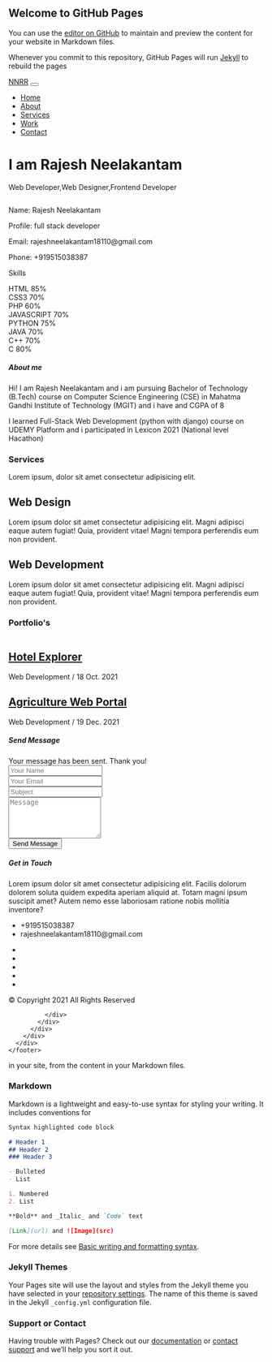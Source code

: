 ## Welcome to GitHub Pages

You can use the [editor on GitHub](https://github.com/Nuthan-Rajesh/Nuthan-Rajesh.github.io/edit/main/index.md) to maintain and preview the content for your website in Markdown files.

Whenever you commit to this repository, GitHub Pages will run [Jekyll](https://jekyllrb.com/) to rebuild the pages <!DOCTYPE html>
<html lang="en">
<head>
  <meta charset="utf-8">
  <title>Rajesh Neelakantam | Portfolio</title>
  <meta content="width=device-width, initial-scale=1.0" name="viewport">
  <meta content="" name="keywords">
  <meta content="" name="description">

  <!-- Favicons -->
  <link href="img/favicon.png" rel="icon">
  <link href="img/apple-touch-icon.png" rel="apple-touch-icon">

  <!-- Bootstrap CSS File -->
  <link href="lib/bootstrap/css/bootstrap.min.css" rel="stylesheet">

  <!-- Libraries CSS Files -->
  <link href="lib/font-awesome/css/font-awesome.min.css" rel="stylesheet">
  <link href="lib/animate/animate.min.css" rel="stylesheet">
  <link href="lib/ionicons/css/ionicons.min.css" rel="stylesheet">
  <link href="lib/owlcarousel/assets/owl.carousel.min.css" rel="stylesheet">
  <link href="lib/lightbox/css/lightbox.min.css" rel="stylesheet">

  <!-- Main Stylesheet File -->
  <link href="css/style.css" rel="stylesheet">

</head>

<body id="page-top">

  <!--/ Nav Star /-->
  <nav class="navbar navbar-b navbar-trans navbar-expand-md fixed-top" id="mainNav">
    <div class="container">
      <a class="navbar-brand js-scroll" href="#page-top">NNRR</a>
      <button class="navbar-toggler collapsed" type="button" data-toggle="collapse" data-target="#navbarDefault"
        aria-controls="navbarDefault" aria-expanded="false" aria-label="Toggle navigation">
        <span></span>
        <span></span>
        <span></span>
      </button>
      <div class="navbar-collapse collapse justify-content-end" id="navbarDefault">
        <ul class="navbar-nav">
          <li class="nav-item">
            <a class="nav-link js-scroll active" href="#home">Home</a>
          </li>
          <li class="nav-item">
            <a class="nav-link js-scroll" href="#about">About</a>
          </li>
          <li class="nav-item">
            <a class="nav-link js-scroll" href="#service">Services</a>
          </li>
          <li class="nav-item">
            <a class="nav-link js-scroll" href="#work">Work</a>
          </li>
          <li class="nav-item">
            <a class="nav-link js-scroll" href="#contact">Contact</a>
          </li>
        </ul>
      </div>
    </div>
  </nav>
  <!--/ Nav End /-->

  <!--/ Intro Skew Star /-->
  <div id="home" class="intro route bg-image" style="background-image: url(img/intro-bg1.jpg)">
    <div class="overlay-itro"></div>
    <div class="intro-content display-table">
      <div class="table-cell">
        <div class="container">
          <!--<p class="display-6 color-d">Hello, world!</p>-->
          <h1 class="intro-title mb-4">I am Rajesh Neelakantam</h1>
          <p class="intro-subtitle"><span class="text-slider-items">Web Developer,Web Designer,Frontend Developer</span><strong class="text-slider"></strong></p>
          <!-- <p class="pt-3"><a class="btn btn-primary btn js-scroll px-4" href="#about" role="button">Learn More</a></p> -->
        </div>
      </div>
    </div>
  </div>
  <!--/ Intro Skew End /-->

  <section id="about" class="about-mf sect-pt4 route">
    <div class="container">
      <div class="row">
        <div class="col-sm-12">
          <div class="box-shadow-full">
            <div class="row">
              <div class="col-md-6">
                <div class="row">
                  <div class="col-sm-6 col-md-5">
                    <div class="about-img">
                      <img src="img/profile-pic.jpg" class="img-fluid rounded b-shadow-a" alt="">
                    </div>
                  </div>
                  <div class="col-sm-6 col-md-7">
                    <div class="about-info">
                      <p><span class="title-s">Name: </span> <span>Rajesh Neelakantam</span></p>
                      <p><span class="title-s">Profile: </span> <span>full stack developer</span></p>
                      <p><span class="title-s">Email: </span> <span>rajeshneelakantam18110@gmail.com</span></p>
                      <p><span class="title-s">Phone: </span> <span>+919515038387</span></p>
                    </div>
                  </div>
                </div>
                <div class="skill-mf">
                  <p class="title-s">Skills</p>
                  <span>HTML</span> <span class="pull-right">85%</span>
                  <div class="progress">
                    <div class="progress-bar" role="progressbar" style="width: 85%;" aria-valuenow="85" aria-valuemin="0"
                      aria-valuemax="100"></div>
                  </div>
                  <span>CSS3</span> <span class="pull-right">70%</span>
                  <div class="progress">
                    <div class="progress-bar" role="progressbar" style="width: 70%" aria-valuenow="750 aria-valuemin="0"
                      aria-valuemax="100"></div>
                  </div>
                  <span>PHP</span> <span class="pull-right">60%</span>
                  <div class="progress">
                    <div class="progress-bar" role="progressbar" style="width: 60%" aria-valuenow="60" aria-valuemin="0"
                      aria-valuemax="100"></div>
                  </div>
                  <span>JAVASCRIPT</span> <span class="pull-right">70%</span>
                  <div class="progress">
                    <div class="progress-bar" role="progressbar" style="width: 70%" aria-valuenow="70" aria-valuemin="0"
                      aria-valuemax="100"></div>
                  </div>
                  <span>PYTHON</span> <span class="pull-right">75%</span>
                  <div class="progress">
                    <div class="progress-bar" role="progressbar" style="width: 75%" aria-valuenow="75" aria-valuemin="0"
                      aria-valuemax="100"></div>
                  </div>
                  <span>JAVA</span> <span class="pull-right">70%</span>
                  <div class="progress">
                    <div class="progress-bar" role="progressbar" style="width: 70%" aria-valuenow="70" aria-valuemin="0"
                      aria-valuemax="100"></div>
                  </div>
                  <span>C++</span> <span class="pull-right">70%</span>
                  <div class="progress">
                    <div class="progress-bar" role="progressbar" style="width: 70%" aria-valuenow="70" aria-valuemin="0"
                      aria-valuemax="100"></div>
                  </div>
                  <span>C</span> <span class="pull-right">80%</span>
                  <div class="progress">
                    <div class="progress-bar" role="progressbar" style="width: 80%" aria-valuenow="80" aria-valuemin="0"
                      aria-valuemax="100"></div>
                  </div>
                </div>
              </div>
              <div class="col-md-6">
                <div class="about-me pt-4 pt-md-0">
                  <div class="title-box-2">
                    <h5 class="title-left">
                      About me
                    </h5>
                  </div>
                  <p class="lead">
                    Hi!
                    I am Rajesh Neelakantam and i am pursuing Bachelor of Technology (B.Tech) course on Computer Science
                    Engineering (CSE) in Mahatma Gandhi Institute of Technology (MGIT) and i have and CGPA of 8
                  </p>
                  <p class="lead">
                    I learned Full-Stack Web Development (python with django) course on UDEMY Platform
                    and i participated in Lexicon 2021 (National level Hacathon) 
                  </p>                 
                </div>
              </div>
            </div>
          </div>
        </div>
      </div>
    </div>
  </section>

  <!--/ Section Services Star /-->
  <section id="service" class="services-mf route">
    <div class="container">
      <div class="row">
        <div class="col-sm-12">
          <div class="title-box text-center">
            <h3 class="title-a">
              Services
            </h3>
            <p class="subtitle-a">
              Lorem ipsum, dolor sit amet consectetur adipisicing elit.
            </p>
            <div class="line-mf"></div>
          </div>
        </div>
      </div>
      <div class="row">
        <div class="col-md-6">
          <div class="service-box">
            <div class="service-ico">
              <span class="ico-circle"><i class="ion-monitor"></i></span>
            </div>
            <div class="service-content">
              <h2 class="s-title">Web Design</h2>
              <p class="s-description text-center">
                Lorem ipsum dolor sit amet consectetur adipisicing elit. Magni adipisci eaque autem fugiat! Quia,
                provident vitae! Magni
                tempora perferendis eum non provident.
              </p>
            </div>
          </div>
        </div>
        <div class="col-md-6">
          <div class="service-box">
            <div class="service-ico">
              <span class="ico-circle"><i class="ion-code-working"></i></span>
            </div>
            <div class="service-content">
              <h2 class="s-title">Web Development</h2>
              <p class="s-description text-center">
                Lorem ipsum dolor sit amet consectetur adipisicing elit. Magni adipisci eaque autem fugiat! Quia,
                provident vitae! Magni
                tempora perferendis eum non provident.
              </p>
            </div>
          </div>
        </div>
      </div>
    </div>
  </section>
  <!--/ Section Services End /-->

  

  <!--/ Section Portfolio Star /-->
  <section id="work" class="portfolio-mf sect-pt4 route">
    <div class="container">
      <div class="row">
        <div class="col-sm-12">
          <div class="title-box text-center">
            <h3 class="title-a">
              Portfolio's
            </h3>
            <div class="line-mf"></div>
          </div>
        </div>
      </div>
      <div class="row">
        <div class="col-md-6">
          <div class="work-box">
            <a href="img/work-1.jpg" data-lightbox="gallery-mf">
              <div class="work-img">
                <img src="img/work-1.jpg" alt="" class="img-fluid">
              </div>
              <div class="work-content">
                <div class="row">
                  <div class="col-sm-8">                    
                    <h2 class="w-title"><a href="http://hotelexplorer.herokuapp.com">Hotel Explorer</a></h2>
                    <div class="w-more">
                      <span class="w-ctegory">Web Development</span> / <span class="w-date">18 Oct. 2021</span>
                    </div>
                  </div>
                  <div class="col-sm-4">
                    <div class="w-like">
                      <span class="ion-ios-plus-outline"></span>
                    </div>
                  </div>
                </div>
              </div>
            </a>
          </div>
        </div>
        <div class="col-md-6">
          <div class="work-box">
            <a href="img/work-2.jpg" data-lightbox="gallery-mf">
              <div class="work-img">
                <img src="img/work-2.jpg" alt="" class="img-fluid">
              </div>
              <div class="work-content">
                <div class="row">
                  <div class="col-sm-8">
                    <h2 class="w-title"><a href="https://github.com/Nuthan-Rajesh/lexicon2.0">Agriculture Web Portal</a></h2>
                    <div class="w-more">
                      <span class="w-ctegory">Web Development</span> / <span class="w-date">19 Dec. 2021</span>
                    </div>
                  </div>
                  <div class="col-sm-4">
                    <div class="w-like">
                      <span class="ion-ios-plus-outline"></span>
                    </div>
                  </div>
                </div>
              </div>
            </a>
          </div>
        </div>        
      </div>
    </div>
  </section>
  <!--/ Section Portfolio End /-->

  <!--/ Section Contact-Footer Star /-->
  <section class="paralax-mf footer-paralax bg-image sect-mt4 route" style="background-image: url(img/overlay-bg1.jpg)">
    <div class="overlay-mf"></div>
    <div class="container">
      <div class="row">
        <div class="col-sm-12">
          <div class="contact-mf">
            <div id="contact" class="box-shadow-full">
              <div class="row">
                <div class="col-md-6">
                  <div class="title-box-2">
                    <h5 class="title-left">
                      Send Message
                    </h5>
                  </div>
                  <div>
                      <form action="" method="post" role="form" class="contactForm">
                      <div id="sendmessage">Your message has been sent. Thank you!</div>
                      <div id="errormessage"></div>
                      <div class="row">
                        <div class="col-md-12 mb-3">
                          <div class="form-group">
                            <input type="text" name="name" class="form-control" id="name" placeholder="Your Name" data-rule="minlen:4" data-msg="Please enter at least 4 chars" />
                            <div class="validation"></div>
                          </div>
                        </div>
                        <div class="col-md-12 mb-3">
                          <div class="form-group">
                            <input type="email" class="form-control" name="email" id="email" placeholder="Your Email" data-rule="email" data-msg="Please enter a valid email" />
                            <div class="validation"></div>
                          </div>
                        </div>
                        <div class="col-md-12 mb-3">
                            <div class="form-group">
                              <input type="text" class="form-control" name="subject" id="subject" placeholder="Subject" data-rule="minlen:4" data-msg="Please enter at least 8 chars of subject" />
                              <div class="validation"></div>
                            </div>
                        </div>
                        <div class="col-md-12 mb-3">
                          <div class="form-group">
                            <textarea class="form-control" name="message" rows="5" data-rule="required" data-msg="Please write something for us" placeholder="Message"></textarea>
                            <div class="validation"></div>
                          </div>
                        </div>
                        <div class="col-md-12">
                          <button type="submit" class="button button-a button-big button-rouded">Send Message</button>
                        </div>
                      </div>
                    </form>
                  </div>
                </div>
                <div class="col-md-6">
                  <div class="title-box-2 pt-4 pt-md-0">
                    <h5 class="title-left">
                      Get in Touch
                    </h5>
                  </div>
                  <div class="more-info">
                    <p class="lead">
                      Lorem ipsum dolor sit amet consectetur adipisicing elit. Facilis dolorum dolorem soluta quidem
                      expedita aperiam aliquid at.
                      Totam magni ipsum suscipit amet? Autem nemo esse laboriosam ratione nobis
                      mollitia inventore?
                    </p>
                    <ul class="list-ico">                      
                      <li><span class="ion-ios-telephone"></span> +919515038387 </li>
                      <li><span class="ion-email"></span> rajeshneelakantam18110@gmail.com</li>
                    </ul>
                  </div>
                  <div class="socials">
                    <ul>
                      <li><a href="https://github.com/Nuthan-Rajesh/"><span class="ico-circle"><i class="ion-social-github"></i></span></a></li>
                      <li><a href=""><span class="ico-circle"><i class="ion-social-facebook"></i></span></a></li>
                      <li><a href=""><span class="ico-circle"><i class="ion-social-instagram"></i></span></a></li>
                      <li><a href=""><span class="ico-circle"><i class="ion-social-twitter"></i></span></a></li>
                      <li><a href=""><span class="ico-circle"><i class="ion-social-pinterest"></i></span></a></li>                      
                    </ul>
                  </div>
                </div>
              </div>
            </div>
          </div>
        </div>
      </div>
    </div>
    <footer>
      <div class="container">
        <div class="row">
          <div class="col-sm-12">
            <div class="copyright-box">
              <p class="copyright">&copy; Copyright 2021 All Rights Reserved</p>
              <div class="credits">
                
              </div>
            </div>
          </div>
        </div>
      </div>
    </footer>
  </section>
  <!--/ Section Contact-footer End /-->

  <a href="#" class="back-to-top"><i class="fa fa-chevron-up"></i></a>
  <div id="preloader"></div>

  <!-- JavaScript Libraries -->
  <script src="lib/jquery/jquery.min.js"></script>
  <script src="lib/jquery/jquery-migrate.min.js"></script>
  <script src="lib/popper/popper.min.js"></script>
  <script src="lib/bootstrap/js/bootstrap.min.js"></script>
  <script src="lib/easing/easing.min.js"></script>
  <script src="lib/counterup/jquery.waypoints.min.js"></script>
  <script src="lib/counterup/jquery.counterup.js"></script>
  <script src="lib/owlcarousel/owl.carousel.min.js"></script>
  <script src="lib/lightbox/js/lightbox.min.js"></script>
  <script src="lib/typed/typed.min.js"></script>
  <!-- Contact Form JavaScript File -->
  <script src="contactform/contactform.js"></script>

  <!-- Template Main Javascript File -->
  <script src="js/main.js"></script>

</body>
</html>
in your site, from the content in your Markdown files.

### Markdown

Markdown is a lightweight and easy-to-use syntax for styling your writing. It includes conventions for

```markdown
Syntax highlighted code block

# Header 1
## Header 2
### Header 3

- Bulleted
- List

1. Numbered
2. List

**Bold** and _Italic_ and `Code` text

[Link](url) and ![Image](src)
```

For more details see [Basic writing and formatting syntax](https://docs.github.com/en/github/writing-on-github/getting-started-with-writing-and-formatting-on-github/basic-writing-and-formatting-syntax).

### Jekyll Themes

Your Pages site will use the layout and styles from the Jekyll theme you have selected in your [repository settings](https://github.com/Nuthan-Rajesh/Nuthan-Rajesh.github.io/settings/pages). The name of this theme is saved in the Jekyll `_config.yml` configuration file.

### Support or Contact

Having trouble with Pages? Check out our [documentation](https://docs.github.com/categories/github-pages-basics/) or [contact support](https://support.github.com/contact) and we’ll help you sort it out.

